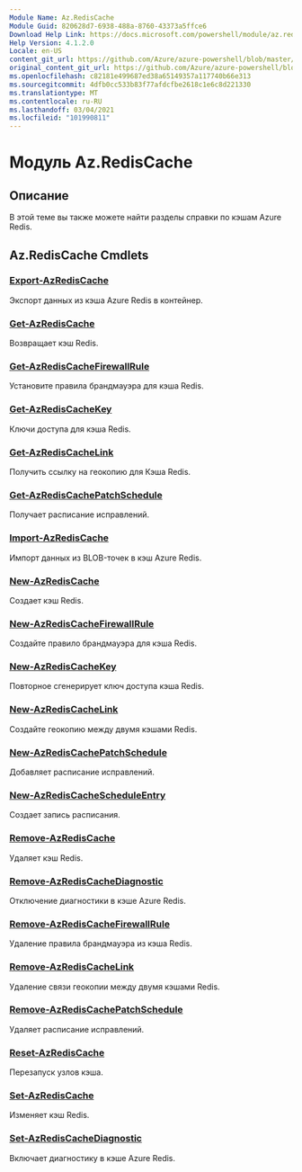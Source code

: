 ```yaml
---
Module Name: Az.RedisCache
Module Guid: 820628d7-6938-488a-8760-43373a5ffce6
Download Help Link: https://docs.microsoft.com/powershell/module/az.rediscache
Help Version: 4.1.2.0
Locale: en-US
content_git_url: https://github.com/Azure/azure-powershell/blob/master/src/RedisCache/RedisCache/help/Az.RedisCache.md
original_content_git_url: https://github.com/Azure/azure-powershell/blob/master/src/RedisCache/RedisCache/help/Az.RedisCache.md
ms.openlocfilehash: c82181e499687ed38a65149357a117740b66e313
ms.sourcegitcommit: 4dfb0cc533b83f77afdcfbe2618c1e6c8d221330
ms.translationtype: MT
ms.contentlocale: ru-RU
ms.lasthandoff: 03/04/2021
ms.locfileid: "101990811"
---
```

# Модуль Az.RedisCache
## Описание
В этой теме вы также можете найти разделы справки по кэшам Azure Redis.

## Az.RedisCache Cmdlets
### [Export-AzRedisCache](Export-AzRedisCache.md)
Экспорт данных из кэша Azure Redis в контейнер.

### [Get-AzRedisCache](Get-AzRedisCache.md)
Возвращает кэш Redis.

### [Get-AzRedisCacheFirewallRule](Get-AzRedisCacheFirewallRule.md)
Установите правила брандмауэра для кэша Redis.

### [Get-AzRedisCacheKey](Get-AzRedisCacheKey.md)
Ключи доступа для кэша Redis.

### [Get-AzRedisCacheLink](Get-AzRedisCacheLink.md)
Получить ссылку на геокопию для Кэша Redis.

### [Get-AzRedisCachePatchSchedule](Get-AzRedisCachePatchSchedule.md)
Получает расписание исправлений.

### [Import-AzRedisCache](Import-AzRedisCache.md)
Импорт данных из BLOB-точек в кэш Azure Redis.

### [New-AzRedisCache](New-AzRedisCache.md)
Создает кэш Redis.

### [New-AzRedisCacheFirewallRule](New-AzRedisCacheFirewallRule.md)
Создайте правило брандмауэра для кэша Redis.

### [New-AzRedisCacheKey](New-AzRedisCacheKey.md)
Повторное сгенерирует ключ доступа кэша Redis.

### [New-AzRedisCacheLink](New-AzRedisCacheLink.md)
Создайте геокопию между двумя кэшами Redis.

### [New-AzRedisCachePatchSchedule](New-AzRedisCachePatchSchedule.md)
Добавляет расписание исправлений.

### [New-AzRedisCacheScheduleEntry](New-AzRedisCacheScheduleEntry.md)
Создает запись расписания.

### [Remove-AzRedisCache](Remove-AzRedisCache.md)
Удаляет кэш Redis.

### [Remove-AzRedisCacheDiagnostic](Remove-AzRedisCacheDiagnostic.md)
Отключение диагностики в кэше Azure Redis.

### [Remove-AzRedisCacheFirewallRule](Remove-AzRedisCacheFirewallRule.md)
Удаление правила брандмауэра из кэша Redis.

### [Remove-AzRedisCacheLink](Remove-AzRedisCacheLink.md)
Удаление связи геокопии между двумя кэшами Redis.

### [Remove-AzRedisCachePatchSchedule](Remove-AzRedisCachePatchSchedule.md)
Удаляет расписание исправлений.

### [Reset-AzRedisCache](Reset-AzRedisCache.md)
Перезапуск узлов кэша.

### [Set-AzRedisCache](Set-AzRedisCache.md)
Изменяет кэш Redis.

### [Set-AzRedisCacheDiagnostic](Set-AzRedisCacheDiagnostic.md)
Включает диагностику в кэше Azure Redis.


